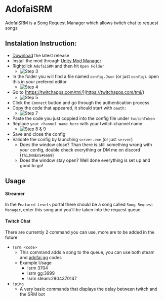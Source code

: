 # AdofaiSRM
AdofaiSRM is a Song Request Manager which allows twitch chat to request songs

## Instalation Instruction:
- [Download](https://github.com/thijnmens/AdofaiSRM/releases/latest) the latest release
- Install the mod through [Unity Mod Manager](https://www.nexusmods.com/site/mods/21)
- Rightclick `AdofaiSRM` and then hit `Open Folder`
  - ![Step 3](https://i.imgur.com/3gC1kSk.png)
- In the folder you will find a file named `config.Json` (or just `config`). open this in your prefered editor
  - ![Step 4](https://i.imgur.com/ei1ZZp3.png)
- Go to [https://twitchapps.com/tmi/](https://twitchapps.com/tmi/)
  - ![Step 5](https://i.imgur.com/LlT0E4u.png)
- Click the `Connect` button and go through the authentication process
- Copy the code that appeared, it should start with `oauth:`
  - ![Step 7](https://i.imgur.com/tYdVvdD.png)
- Paste the code you just coppied into the config file under `twitchToken`
- Replace `your channel name here` with your twitch channel name
  - ![Step 8 & 9](https://i.imgur.com/4L71E9e.png)
- Save and close the config
- Validate the config by launching `server.exe` (or just `server`)
  - Does the window close? Than there is still something wrong with your config, double check everything or DM me on discord (`ThiJNmEnS#6669`)
  - Does the window stay open? Well done everything is set up and good to go!

## Usage
#### Streamer
In the `Featured Levels` portal there should be a song called `Song Request Manager`, enter this song and you'll be taken into the request queue

#### Twitch Chat
There are currently 2 command you can use, more are to be added in the future
- `!srm <code>`
  - This command adds a song to the queue, you can use both steam and [adofai.gg](https://adofai.gg/) codes
  - Example Usage
    - !srm 3704
    - !srm gg:3699
    - !srm steam:2804370147
- `!ping`
  - A very basic commands that displays the delay between twitch and the SRM bot

